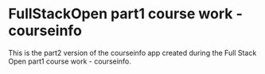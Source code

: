 # FullStackOpen part1 course work - courseinfo

This is the part2 version of the courseinfo app created during the Full Stack Open part1 course work - courseinfo.
